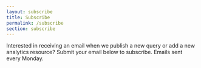 ```yaml
---
layout: subscribe
title: Subscribe
permalink: /subscribe
section: subscribe
---
```



Interested in receiving an email when we publish a new query or add a new analytics resource? Submit your email below to subscribe. Emails sent every Monday.
